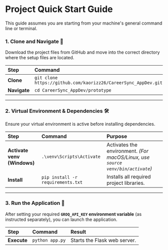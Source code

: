 # Project Quick Start Guide

This guide assumes you are starting from your machine's general command line or terminal.

### 1. Clone and Navigate 🧭

Download the project files from GitHub and move into the correct directory where the setup files are located.

| Step | Command | Resulting Directory |
| :--- | :--- | :--- |
| **Clone** | `git clone https://github.com/kaorizz26/CareerSync_AppDev.git` | `CareerSync_AppDev/` |
| **Navigate** | `cd CareerSync_AppDev/prototype` | `CareerSync_AppDev/prototype/` |

---

### 2. Virtual Environment & Dependencies 🛠️

Ensure your virtual environment is active before installing dependencies.

| Step | Command | Purpose |
| :--- | :--- | :--- |
| **Activate venv (Windows)** | `.\venv\Scripts\Activate` | Activates the environment. *(For macOS/Linux, use `source venv/bin/activate`)* |
| **Install** | `pip install -r requirements.txt` | Installs all required project libraries. |

---

### 3. Run the Application 🚀

After setting your required **`GROQ_API_KEY` environment variable** (as instructed separately), you can launch the application.

| Step | Command | Result |
| :--- | :--- | :--- |
| **Execute** | `python app.py` | Starts the Flask web server. |
